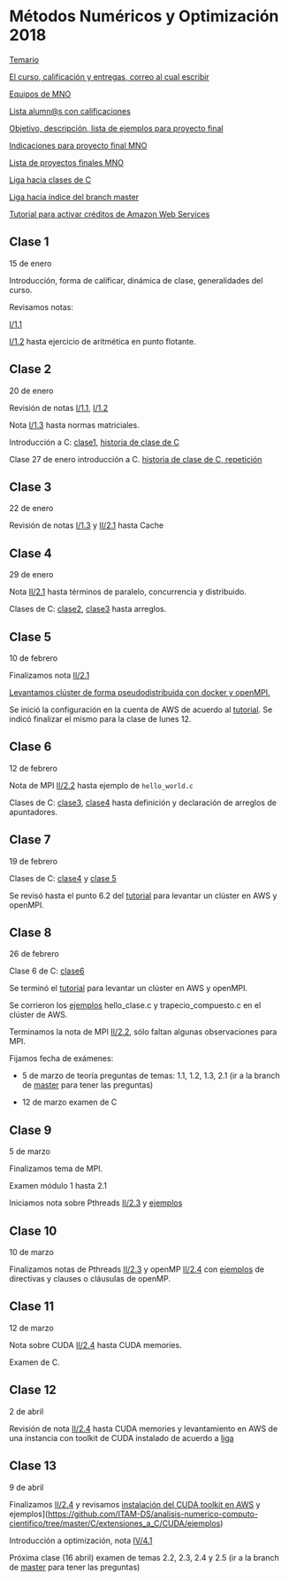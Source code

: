 # Métodos Numéricos y Optimización 2018

[Temario](https://www.dropbox.com/s/je8py3q0623u7jk/TEMARIO_MNO.pdf?dl=0)

[El curso, calificación y entregas, correo al cual escribir](https://www.dropbox.com/s/j4duvz17oxm70ts/Curso_MNO.pdf?dl=0)

[Equipos de MNO](https://www.dropbox.com/s/06t0yvzhg4d860l/equipos_por_nombres.txt?dl=0)

[Lista alumn@s con calificaciones](https://www.dropbox.com/s/7istu5rzfa4zlol/salon_pf_103.xlsx?dl=0)

[Objetivo, descripción, lista de ejemplos para proyecto final](proyecto_final)

[Indicaciones para proyecto final MNO](proyecto_final/indicaciones)

[Lista de proyectos finales MNO](proyecto_final/proyectos)

[Liga hacia clases de C](https://github.com/ITAM-DS/analisis-numerico-computo-cientifico/tree/master/C)

[Liga hacia índice del branch master](https://github.com/ITAM-DS/analisis-numerico-computo-cientifico/tree/master)

[Tutorial para activar créditos de Amazon Web Services](https://github.com/ITAM-DS/analisis-numerico-computo-cientifico/wiki/Activar-creditos-de-AWS)

## Clase 1

15 de enero

Introducción, forma de calificar, dinámica de clase, generalidades del curso.

Revisamos notas: 

[I/1.1](https://www.dropbox.com/s/z5ifw3ti66gukdy/1.1.Analisis_numerico_y_computo_cientifico.pdf?dl=0)

[I/1.2](https://www.dropbox.com/s/9fsupm3bhwmv7cb/1.2.Sistema_de_punto_flotante.pdf?dl=0) hasta ejercicio de aritmética en punto flotante.


## Clase 2

20 de enero

Revisión de notas [I/1.1](https://www.dropbox.com/s/z5ifw3ti66gukdy/1.1.Analisis_numerico_y_computo_cientifico.pdf?dl=0), [I/1.2](https://www.dropbox.com/s/9fsupm3bhwmv7cb/1.2.Sistema_de_punto_flotante.pdf?dl=0)

Nota [I/1.3](https://www.dropbox.com/s/5bc6tn39o0qqg35/1.3.Condicion_estabilidad_y_normas.pdf?dl=0) hasta normas matriciales.

Introducción a C: [clase1](https://github.com/ITAM-DS/analisis-numerico-computo-cientifico/tree/master/C/clases/clase1.md), [historia de clase de C](https://www.dropbox.com/s/2btpracfm4munik/historia_clase1.txt?dl=0)

Clase 27 de enero introducción a C. [historia de clase de C, repetición](https://www.dropbox.com/s/ci934tf4vvzsi0e/historial_clase1_repetcion.txt?dl=0)

## Clase 3

22 de enero

Revisión de notas [I/1.3](https://www.dropbox.com/s/5bc6tn39o0qqg35/1.3.Condicion_estabilidad_y_normas.pdf?dl=0) y [II/2.1](https://www.dropbox.com/s/z465znq3wwao9ad/2.1.Un_poco_de_historia_y_generalidades.pdf?dl=0) hasta Cache

## Clase 4

29 de enero

Nota [II/2.1](https://www.dropbox.com/s/z465znq3wwao9ad/2.1.Un_poco_de_historia_y_generalidades.pdf?dl=0) hasta términos de paralelo, concurrencia y distribuido.

Clases de C: [clase2](https://github.com/ITAM-DS/analisis-numerico-computo-cientifico/tree/master/C/clases/clase2.md), [clase3](https://github.com/ITAM-DS/analisis-numerico-computo-cientifico/tree/master/C/clases/clase3.md) hasta arreglos.

## Clase 5

10 de febrero

Finalizamos nota [II/2.1](https://www.dropbox.com/s/z465znq3wwao9ad/2.1.Un_poco_de_historia_y_generalidades.pdf?dl=0) 

[Levantamos clúster de forma pseudodistribuida con docker y openMPI.](https://github.com/ITAM-DS/analisis-numerico-computo-cientifico/tree/master/C/extensiones_a_C/MPI/openMPI)

Se inició la configuración en la cuenta de AWS de acuerdo al [tutorial](https://github.com/ITAM-DS/analisis-numerico-computo-cientifico/wiki/Iniciar-cluster-con-Autoscaling-y-OpenMPI). Se indicó finalizar el mismo para la clase de lunes 12.

## Clase 6

12 de febrero

Nota de MPI [II/2.2](https://www.dropbox.com/s/v4ub0p3ndf7w1p0/2.2.Sistemas_de_memoria_distribuida_MPI.pdf?dl=0) hasta ejemplo de `hello_world.c`

Clases de C: [clase3](https://github.com/ITAM-DS/analisis-numerico-computo-cientifico/tree/master/C/clases/clase3.md), [clase4](https://github.com/ITAM-DS/analisis-numerico-computo-cientifico/tree/master/C/clases/clase4.md) hasta definición y declaración de arreglos de apuntadores.

## Clase 7

19 de febrero

Clases de C: [clase4](https://github.com/ITAM-DS/analisis-numerico-computo-cientifico/tree/master/C/clases/clase4.md) y [clase 5](https://github.com/ITAM-DS/analisis-numerico-computo-cientifico/tree/master/C/clases/clase5.md)

Se revisó hasta el punto 6.2 del [tutorial](https://github.com/ITAM-DS/analisis-numerico-computo-cientifico/wiki/Iniciar-cluster-con-Autoscaling-y-OpenMPI) para levantar un clúster en AWS y openMPI.

## Clase 8

26 de febrero

Clase 6 de C: [clase6](https://github.com/ITAM-DS/analisis-numerico-computo-cientifico/tree/master/C/clases/clase6.md)

Se terminó el  [tutorial](https://github.com/ITAM-DS/analisis-numerico-computo-cientifico/wiki/Iniciar-cluster-con-Autoscaling-y-OpenMPI) para levantar un clúster en AWS y openMPI.

Se corrieron los [ejemplos](https://github.com/ITAM-DS/analisis-numerico-computo-cientifico/tree/master/C/extensiones_a_C/MPI/openMPI/ejemplos/1_send_receive_broadcast_reduce) hello_clase.c y trapecio_compuesto.c en el clúster de AWS.

Terminamos la nota  de MPI [II/2.2](https://www.dropbox.com/s/v4ub0p3ndf7w1p0/2.2.Sistemas_de_memoria_distribuida_MPI.pdf?dl=0), sólo faltan algunas observaciones para MPI.

Fijamos fecha de exámenes: 

* 5 de marzo de teoría preguntas de temas: 1.1, 1.2, 1.3, 2.1 (ir a la branch de [master](https://github.com/ITAM-DS/analisis-numerico-computo-cientifico/tree/master) para tener las preguntas)

* 12 de marzo examen de C

## Clase 9

5 de marzo

Finalizamos tema de MPI.

Examen módulo 1 hasta 2.1

Iniciamos nota sobre Pthreads [II/2.3](https://www.dropbox.com/s/oauifmx3e19ofyq/2.3.Sistemas_de_memoria_compartida_Pthreads.pdf?dl=0) y [ejemplos](https://github.com/ITAM-DS/analisis-numerico-computo-cientifico/tree/master/C/extensiones_a_C/Pthreads/ejemplos)


## Clase 10

10 de marzo

Finalizamos notas de Pthreads [II/2.3](https://www.dropbox.com/s/oauifmx3e19ofyq/2.3.Sistemas_de_memoria_compartida_Pthreads.pdf?dl=0) y openMP [II/2.4](https://www.dropbox.com/s/vcxbrqkk6x946d7/2.4.Sistemas_de_memoria_compartida_openMP.pdf?dl=0) con [ejemplos](https://github.com/ITAM-DS/analisis-numerico-computo-cientifico/tree/master/C/extensiones_a_C/openMP/ejemplos) de directivas y clauses o cláusulas de openMP.


## Clase 11

12 de marzo

Nota sobre CUDA [II/2.4](https://www.dropbox.com/s/yjijtfuky3s5dfz/2.5.Compute_Unified_Device_Architecture.pdf?dl=0) hasta CUDA memories.

Examen de C.


## Clase 12

2 de abril

Revisión de nota [II/2.4](https://www.dropbox.com/s/yjijtfuky3s5dfz/2.5.Compute_Unified_Device_Architecture.pdf?dl=0) hasta CUDA memories y levantamiento en AWS de una instancia con toolkit de CUDA instalado de acuerdo a [liga](https://github.com/ITAM-DS/analisis-numerico-computo-cientifico/tree/master/C/extensiones_a_C/CUDA/instalacion)

## Clase 13

9 de abril

Finalizamos [II/2.4](https://www.dropbox.com/s/yjijtfuky3s5dfz/2.5.Compute_Unified_Device_Architecture.pdf?dl=0) y revisamos [instalación del CUDA toolkit en AWS](https://github.com/ITAM-DS/analisis-numerico-computo-cientifico/tree/master/C/extensiones_a_C/CUDA/instalacion) y ejemplos](https://github.com/ITAM-DS/analisis-numerico-computo-cientifico/tree/master/C/extensiones_a_C/CUDA/ejemplos)

Introducción a optimización, nota [IV/4.1](https://www.dropbox.com/s/qb3swgkpaps7yba/4.1.Introduccion_optimizacion_convexa.pdf?dl=0)

Próxima clase (16 abril) examen de temas 2.2, 2.3, 2.4 y 2.5 (ir a la branch de [master](https://github.com/ITAM-DS/analisis-numerico-computo-cientifico/tree/master) para tener las preguntas)


